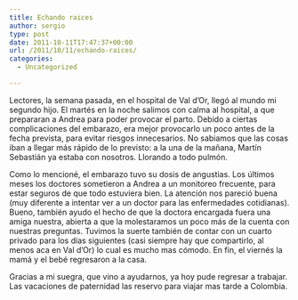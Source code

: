 ```yaml
---
title: Echando raices
author: sergio
type: post
date: 2011-10-11T17:47:37+00:00
url: /2011/10/11/echando-raices/
categories:
  - Uncategorized

---
```

Lectores, la semana pasada, en el hospital de Val d&#8217;Or, llegó al mundo mi segundo hijo. El martés en la noche salimos con calma al hospital, a que prepararan a Andrea para poder provocar el parto. Debido a ciertas complicaciones del embarazo, era mejor provocarlo un poco antes de la fecha prevista, para evitar riesgos innecesarios. No sabiamos que las cosas iban a llegar más rápido de lo previsto: a la una de la mañana, Martín Sebastián ya estaba con nosotros. Llorando a todo pulmón.

Como lo mencioné, el embarazo tuvo su dosis de angustias. Los últimos meses los doctores sometieron a Andrea a un monitoreo frecuente, para estar seguros de que todo estuviera bien. La atención nos pareció buena (muy diferente a intentar ver a un doctor para las enfermedades cotidianas). Bueno, también ayudo el hecho de que la doctora encargada fuera una amiga nuestra, abierta a que la molestaramos un poco más de la cuenta con nuestras preguntas. Tuvimos la suerte también de contar con un cuarto privado para los días siguientes (casi siempre hay que compartirlo, al menos aca en Val d&#8217;Or) lo cual es mucho mas cómodo. En fin, el viernés la mamá y el bebé regresaron a la casa.

Gracias a mi suegra, que vino a ayudarnos, ya hoy pude regresar a trabajar. Las vacaciones de paternidad las reservo para viajar mas tarde a Colombia.